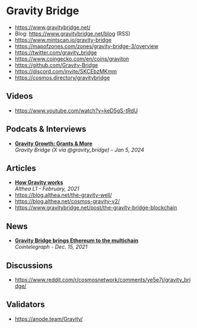 # Gravity Bridge

- https://www.gravitybridge.net/
- Blog: https://www.gravitybridge.net/blog (RSS)
- https://www.mintscan.io/gravity-bridge
- https://mapofzones.com/zones/gravity-bridge-3/overview
- https://twitter.com/gravity_bridge
- https://www.coingecko.com/en/coins/graviton
- https://github.com/Gravity-Bridge
- https://discord.com/invite/SKCEbzMKmm
- https://cosmos.directory/gravitybridge

## Videos
- https://www.youtube.com/watch?v=keD5gS-tRdU

## Podcats & Interviews
- [**Gravity Growth: Grants & More**](https://twitter.com/gravity_bridge/status/1743301562955608381)
  <br/>_Gravity Bridge (X via @gravity_bridge) - Jan 5, 2024_

## Articles
- [**How Gravity works**](https://blog.althea.net/how-gravity-works/)
  <br/>_Althea L1 - February, 2021_
- https://blog.althea.net/the-gravity-well/
- https://blog.althea.net/cosmos-gravity-v2/
- https://www.gravitybridge.net/post/the-gravity-bridge-blockchain
## News

- [**Gravity Bridge brings Ethereum to the multichain**](https://cointelegraph.com/news/gravity-bridge-brings-ethereum-to-the-multichain)
  <br/>_Cointelegraph - Dec. 15, 2021_

## Discussions
- https://www.reddit.com/r/cosmosnetwork/comments/ye5e7j/gravity_bridge/

## Validators
- https://anode.team/Gravity/
